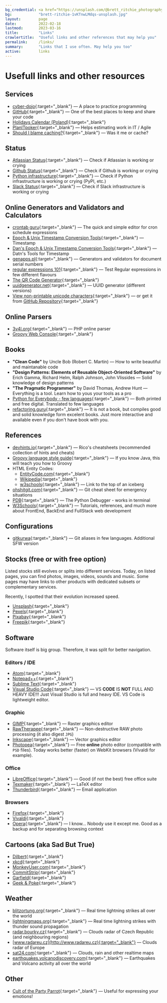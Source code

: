 ```yaml
---
bg_credential: <a href="https://unsplash.com/@brett_ritchie_photography?utm_source=unsplash&utm_medium=referral&utm_content=creditCopyText" target="_blank">Brett Ritchie</a> on <a href="https://unsplash.com/?utm_source=unsplash&utm_medium=referral&utm_content=creditCopyText" target="_blank">Unsplash</a>
bg:            "brett-ritchie-1vKTnwLMdqs-unsplash.jpg"
layout:        page
date:          2022-02-18
lastmod:       2023-03-16
title:         "Links"
crawlertitle:  "Useful links and other references that may help you"
permalink:     /links/
summary:       "Links that I use often. May help you too"
active:        links
---
```


# Usefull links and other resources

## Services

- [cyber-dojo](https://cyber-dojo.org){:target="_blank"} &mdash; A place to practice programming
- [GitHub](https://github.com/){:target="_blank"} &mdash; One of the best places to keep and share your code
- [Holidays Calendar (Poland)](https://www.kalendarzswiat.pl/kalendarz/){:target="_blank"}
- [PlanITpoker](https://www.planitpoker.com/){:target="_blank"} &mdash; Helps estimating work in IT / Agile
- [Should I blame caching?](https://shouldiblamecaching.com/){:target="_blank"} &mdash; Was it me or cache?

## Status
- [Atlassian Status](https://status.atlassian.com/){:target="_blank"} &mdash; Check if Atlassian is working or crying
- [Github Status](https://www.githubstatus.com/){:target="_blank"} &mdash; Check if Github is working or crying
- [Python infrastructure](https://status.python.org/){:target="_blank"} &mdash; Check if Python infrastructure is working or crying (PyPI, etc.)
- [Slack Status](https://status.slack.com/){:target="_blank"} &mdash; Check if Slack infrastructure is working or crying

## Online Generators and Validators and Calculators

- [crontab guru](https://crontab.guru/){:target="_blank"} &mdash; The quick and simple editor for cron schedule expressions
- [Epoch & Unix Timestamp Conversion Tools](https://www.epochconverter.com/){:target="_blank"} &mdash; Timestamp
- [Dan's Epoch & Unix Timestamp Conversion Tools](https://www.unixtimestamp.com/){:target="_blank"} &mdash; Datn's Tools for Timestamp
- [genapps.pl](http://genapps.pl/){:target="_blank"} &mdash; Generators and validators for document serial numbers
- [regular expressions 101](https://regex101.com/){:target="_blank"} &mdash; Test Regular expressions in few different flavours
- [The QR Code Generator](https://www.the-qrcode-generator.com/){:target="_blank"}
- [uuidgenerator.net](https://www.uuidgenerator.net/){:target="_blank"} &mdash; UUID generator (different versions)
- [View non-printable unicode characters](https://www.soscisurvey.de/tools/view-chars.php){:target="_blank"} &mdash; or get it from [GitHub Repository](https://github.com/BurninLeo/see-non-printable-characters/){:target="_blank"}

## Online Parsers

- [3v4l.org](https://3v4l.org/){:target="_blank"} &mdash; PHP online parser
- [Groovy Web Console](https://groovyconsole.appspot.com/){:target="_blank"}

## Books

- **&quot;Clean Code&quot;** by Uncle Bob (Robert C. Martin) &mdash; How to write beautiful and maintanable code
- **&quot;Design Patterns: Elements of Reusable Object-Oriented Software&quot;** by Erich Gamma, Richard Helm, Ralph Johnson, John Vlissides &mdash; Solid knowledge of design patterns
- **&quot;The Pragmatic Programmer&quot;** by David Thomas, Andrew Hunt &mdash; Everything is a tool. Learn how to yous your tools as a pro
- [Python for Everybody - few languages](https://www.py4e.com/book){:target="_blank"} &mdash; Both printed and free digital. Translated to few languages
- [refactoring.guru](https://refactoring.guru/){:target="_blank"} &mdash; It is not a book, but compiles good and solid knowledge form excelent books. Just more interactive and available even if you don't have book with you.


## References

- [devhints.io](https://devhints.io/){:target="_blank"} &mdash; Rico's cheatsheets (recommended collection of hints and cheats)
- [Groovy language style guide](https://groovy-lang.org/style-guide.html){:target="_blank"} &mdash; If you know Java, this will teach you how to Groovy
- HTML Entity Codes:
  - [EntityCode.com](https://entitycode.com/){:target="_blank"}
  - [Wikipedia](https://en.wikipedia.org/wiki/List_of_XML_and_HTML_character_entity_references#Character_entity_references_in_HTML){:target="_blank"}
  - [w3schools](https://www.w3schools.com/charsets/ref_html_utf8.asp){:target="_blank"} &mdash; Link to the top of an iceberg
- [ohshitgit.com](https://ohshitgit.com/){:target="_blank"} &mdash; Git cheat sheet for emergency situations
- [PDB](https://docs.python.org/3/library/pdb.html){:target="_blank"} &mdash; The Python Debugger - works in terminal
- [W3Schools](https://www.w3schools.com/){:target="_blank"} &mdash; Tutorials, references, and much more about FrontEnd, BackEnd and FullStack web development

## Configurations

- [gitkurwa](https://github.com/jakubnabrdalik/gitkurwa){:target="_blank"} &mdash; Git aliases in few languages. Additional SFW version

## Stocks (free or with free option)

Listed stocks still evolves or splits into different services. Today, on listed pages, you can find photos, images,
videos, sounds and music. Some pages may have links to other products with dedicated subsets or complementary services.

Recently, I spotted that their evolution increased speed.

- [Unsplash](https://unsplash.com/){:target="_blank"}
- [Pexels](https://www.pexels.com){:target="_blank"}
- [Pixabay](https://pixabay.com){:target="_blank"}
- [Freepik](https://www.freepik.com/){:target="_blank"}

## Software

Software itself is big group. Therefore, it was split for better navigation.

### Editors / IDE

- [Atom](https://atom.io/){:target="_blank"}
- [Notepad++](https://notepad-plus-plus.org/){:target="_blank"}
- [Sublime Text](http://www.sublimetext.com/){:target="_blank"}
- [Visual Studio Code](https://code.visualstudio.com/){:target="_blank"} &mdash; VS **CODE** IS **NOT** FULL AND HEAVY IDE!!! Just Visual Studio is full and heavy IDE. VS Code is lightweight editor.

### Graphic

- [GIMP](https://www.gimp.org/){:target="_blank"} &mdash; Raster graphics editor
- [RawTherapee](https://rawtherapee.com/){:target="_blank"} &mdash; Non-destructive RAW photo processing (it also digest `JPG`)
- [Inkscape](https://inkscape.org){:target="_blank"} &mdash; Vector graphics editor
- [Photopea](https://www.photopea.com/){:target="_blank"} &mdash; Free **online** photo editor (compatible with `PSD` files). Today works better (faster) on WebKit browsers (Vivaldi for example).

### Office

- [LibreOffice](https://www.libreoffice.org/){:target="_blank"} &mdash; Good (if not the best) free office suite
- [Texmaker](https://www.xm1math.net/texmaker/){:target="_blank"} &mdash; LaTeX editor
- [Thunderbird](https://www.thunderbird.net/en-US/){:target="_blank"} &mdash; Email application

### Browsers

- [Firefox](https://www.mozilla.org/en-US/firefox/new/){:target="_blank"}
- [Vivaldi](https://vivaldi.com){:target="_blank"}
- [Opera](https://www.opera.com/){:target="_blank"} &mdash; I know&hellip; Nobody use it except me. Good as a backup and for separating browsing context

## Cartoons (aka Sad But True)

- [Dilbert](https://dilbert.com){:target="_blank"}
- [xkcd](https://xkcd.com){:target="_blank"}
- [MonkeyUser.com](https://www.monkeyuser.com){:target="_blank"}
- [CommitStrip](https://www.commitstrip.com){:target="_blank"}
- [Garfield](https://www.gocomics.com/garfield){:target="_blank"}
- [Geek & Poke](https://geek-and-poke.com){:target="_blank"}

## Weather

- [blitzortung.org](https://www.blitzortung.org){:target="_blank"} &mdash; Real time lightning strikes all over the world
- [lightningmaps.org](https://www.lightningmaps.org){:target="_blank"} &mdash; Real time lightning strikes with thunder sound propagation
- [radar.bourky.cz](https://radar.bourky.cz){:target="_blank"} &mdash; Clouds radar of Czech Republic (and neighbouring regions)
- [www.radareu.cz](http://www.radareu.cz){:target="_blank"} &mdash; Clouds radar of Europe
- [sat24.com](https://sat24.com/){:target="_blank"} &mdash; Clouds, rain and other realtime maps
- [earthquakes.volcanodiscovery.com](https://earthquakes.volcanodiscovery.com/){:target="_blank"} &mdash; Earthquakes and Volcano activity all over the world

## Other

- [Cult of the Party Parrot](https://cultofthepartyparrot.com/){:target="_blank"} &mdash; Useful for expressing your emotions!
